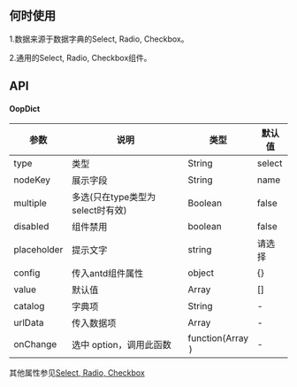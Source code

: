 
## 何时使用

1.数据来源于数据字典的Select, Radio, Checkbox。

2.通用的Select, Radio, Checkbox组件。

## API
#### OopDict

| 参数 | 说明 | 类型 | 默认值 |
| --- | --- | --- | --- |
| type |  类型 | String | select |
| nodeKey |  展示字段 | String | name |
| multiple |  多选(只在type类型为select时有效) | Boolean | false |
| disabled |  组件禁用 | boolean | false |
| placeholder | 提示文字 | string | 请选择 |
| config | 传入antd组件属性 | object | {} |
| value | 默认值 | Array | [] |
| catalog | 字典项 | String | - |
| urlData | 传入数据项 | Array | - |
| onChange | 选中 option，调用此函数 | function(Array<option>) | - |

其他属性参见[Select, Radio, Checkbox](https://ant.design/index-cn)
